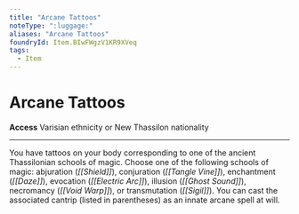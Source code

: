 ```yaml
---
title: "Arcane Tattoos"
noteType: ":luggage:"
aliases: "Arcane Tattoos"
foundryId: Item.BIwFWgzV1KR9XVeq
tags:
  - Item
---
```


# Arcane Tattoos

**Access** Varisian ethnicity or New Thassilon nationality

* * *

You have tattoos on your body corresponding to one of the ancient Thassilonian schools of magic. Choose one of the following schools of magic: abjuration (_[[Shield]]_), conjuration (_[[Tangle Vine]]_), enchantment (_[[Daze]]_), evocation (_[[Electric Arc]]_), illusion (_[[Ghost Sound]]_), necromancy (_[[Void Warp]]_), or transmutation (_[[Sigil]]_). You can cast the associated cantrip (listed in parentheses) as an innate arcane spell at will.
